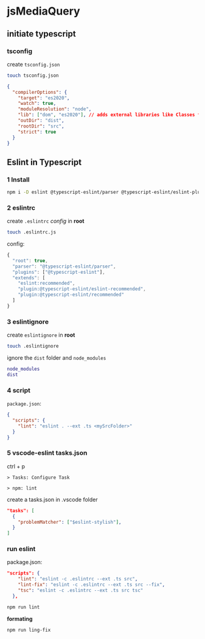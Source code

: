# jsMediaQuery

## initiate typescript

### tsconfig

create `tsconfig.json`

```bash
touch tsconfig.json
```

```json
{
  "compilerOptions": {
    "target": "es2020",
    "watch": true,
    "moduleResolution": "node",
    "lib": ["dom", "es2020"], // adds external libraries like Classes from  the DOM
    "outDir": "dist",
    "rootDir": "src",
    "strict": true
  }
}
```

## Eslint in Typescript

### 1 Install

```bash
npm i -D eslint @typescript-eslint/parser @typescript-eslint/eslint-plugin
```

### 2 eslintrc

create `.eslintrc` _config_ in **root**

```bash
touch .eslintrc.js
```

config:

```js
{
  "root": true,
  "parser": "@typescript-eslint/parser",
  "plugins": ["@typescript-eslint"],
  "extends": [
    "eslint:recommended",
    "plugin:@typescript-eslint/eslint-recommended",
    "plugin:@typescript-eslint/recommended"
  ]
}
```

### 3 eslintignore

create `eslintignore` in **root**

```bash
touch .eslintignore
```

ignore the `dist` folder and `node_modules`

```dot
node_modules
dist
```

### 4 script

`package.json`:

```json
{
  "scripts": {
    "lint": "eslint . --ext .ts <mySrcFolder>"
  }
}
```

### 5 vscode-eslint tasks.json

ctrl + p

`> Tasks: Configure Task`

`> npm: lint`

create a tasks.json in .vscode folder

```json
"tasks": [
  {
    "problemMatcher": ["$eslint-stylish"],
  }
]
```

### run eslint

package.json:

```json
"scripts": {
    "lint": "eslint -c .eslintrc --ext .ts src",
    "lint-fix": "eslint -c .eslintrc --ext .ts src --fix",
    "tsc": "eslint -c .eslintrc --ext .ts src tsc"
  },
```

```bash
npm run lint
```

**formating**

```bash
npm run ling-fix
```
